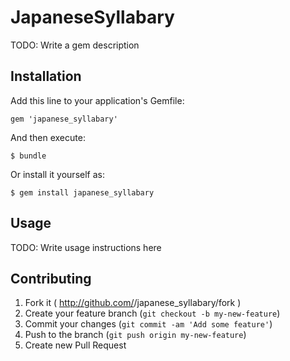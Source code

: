 # JapaneseSyllabary

TODO: Write a gem description

## Installation

Add this line to your application's Gemfile:

    gem 'japanese_syllabary'

And then execute:

    $ bundle

Or install it yourself as:

    $ gem install japanese_syllabary

## Usage

TODO: Write usage instructions here

## Contributing

1. Fork it ( http://github.com/<my-github-username>/japanese_syllabary/fork )
2. Create your feature branch (`git checkout -b my-new-feature`)
3. Commit your changes (`git commit -am 'Add some feature'`)
4. Push to the branch (`git push origin my-new-feature`)
5. Create new Pull Request
